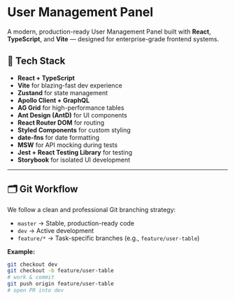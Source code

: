 # User Management Panel

A modern, production-ready User Management Panel built with **React**, **TypeScript**, and **Vite** — designed for enterprise-grade frontend systems.

## 🔧 Tech Stack

- **React + TypeScript**
- **Vite** for blazing-fast dev experience
- **Zustand** for state management
- **Apollo Client + GraphQL**
- **AG Grid** for high-performance tables
- **Ant Design (AntD)** for UI components
- **React Router DOM** for routing
- **Styled Components** for custom styling
- **date-fns** for date formatting
- **MSW** for API mocking during tests
- **Jest + React Testing Library** for testing
- **Storybook** for isolated UI development

---

## 🗂️ Git Workflow

We follow a clean and professional Git branching strategy:

- `master` → Stable, production-ready code
- `dev` → Active development
- `feature/*` → Task-specific branches (e.g., `feature/user-table`)

**Example:**

```bash
git checkout dev
git checkout -b feature/user-table
# work & commit
git push origin feature/user-table
# open PR into dev
```
